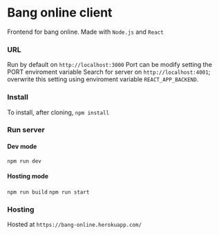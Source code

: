 # Bang online client
Frontend for bang online.
Made with `Node.js` and `React`

### URL
Run by default on `http://localhost:3000`
Port can be modify setting the PORT enviroment variable
Search for server on `http://localhost:4001`; overwrite this setting using enviroment variable `REACT_APP_BACKEND`.

### Install
To install, after cloning, `npm install`

### Run server
#### Dev mode
`npm run dev`

#### Hosting mode
`npm run build`
`npm run start`

### Hosting
Hosted at `https://bang-online.herokuapp.com/`